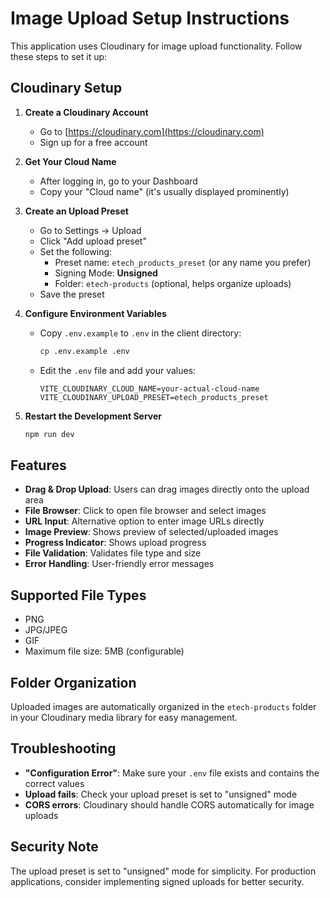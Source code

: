 # Image Upload Setup Instructions

This application uses Cloudinary for image upload functionality. Follow these steps to set it up:

## Cloudinary Setup

1. **Create a Cloudinary Account**
   - Go to [https://cloudinary.com](https://cloudinary.com)
   - Sign up for a free account

2. **Get Your Cloud Name**
   - After logging in, go to your Dashboard
   - Copy your "Cloud name" (it's usually displayed prominently)

3. **Create an Upload Preset**
   - Go to Settings → Upload
   - Click "Add upload preset"
   - Set the following:
     - Preset name: `etech_products_preset` (or any name you prefer)
     - Signing Mode: **Unsigned**
     - Folder: `etech-products` (optional, helps organize uploads)
   - Save the preset

4. **Configure Environment Variables**
   - Copy `.env.example` to `.env` in the client directory:
     ```bash
     cp .env.example .env
     ```
   - Edit the `.env` file and add your values:
     ```
     VITE_CLOUDINARY_CLOUD_NAME=your-actual-cloud-name
     VITE_CLOUDINARY_UPLOAD_PRESET=etech_products_preset
     ```

5. **Restart the Development Server**
   ```bash
   npm run dev
   ```

## Features

- **Drag & Drop Upload**: Users can drag images directly onto the upload area
- **File Browser**: Click to open file browser and select images
- **URL Input**: Alternative option to enter image URLs directly
- **Image Preview**: Shows preview of selected/uploaded images
- **Progress Indicator**: Shows upload progress
- **File Validation**: Validates file type and size
- **Error Handling**: User-friendly error messages

## Supported File Types

- PNG
- JPG/JPEG
- GIF
- Maximum file size: 5MB (configurable)

## Folder Organization

Uploaded images are automatically organized in the `etech-products` folder in your Cloudinary media library for easy management.

## Troubleshooting

- **"Configuration Error"**: Make sure your `.env` file exists and contains the correct values
- **Upload fails**: Check your upload preset is set to "unsigned" mode
- **CORS errors**: Cloudinary should handle CORS automatically for image uploads

## Security Note

The upload preset is set to "unsigned" mode for simplicity. For production applications, consider implementing signed uploads for better security.

